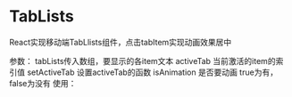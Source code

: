 # TabLists
React实现移动端TabLlists组件，点击tabItem实现动画效果居中

参数：
tabLists传入数组，要显示的各item文本
activeTab 当前激活的item的索引值
setActiveTab 设置activeTab的函数
isAnimation 是否要动画 true为有，false为没有
使用：
<TabLists
tabLists={tabLists}
activeTab={activeTab}
setActiveTab={setActiveTab}
isAnimation={true}
/>
